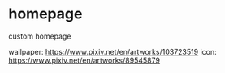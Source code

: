 # homepage
custom homepage

wallpaper: https://www.pixiv.net/en/artworks/103723519
icon: https://www.pixiv.net/en/artworks/89545879

